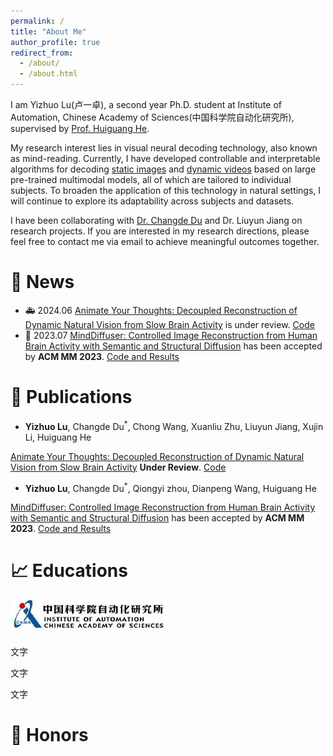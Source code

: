 ```yaml
---
permalink: /
title: "About Me"
author_profile: true
redirect_from: 
  - /about/
  - /about.html
---
```

I am Yizhuo Lu(卢一卓), a second year Ph.D. student at Institute of Automation, Chinese Academy of Sciences(中国科学院自动化研究所), supervised by [Prof. Huiguang He](https://people.ucas.ac.cn/~hehuiguang). 

My research interest lies in visual neural decoding technology, also known as mind-reading. Currently, I have developed controllable and interpretable algorithms for decoding [static images](https://dl.acm.org/doi/10.1145/3581783.3613832) and [dynamic videos](https://arxiv.org/abs/2405.03280) based on large pre-trained multimodal models, all of which are tailored to individual subjects. To broaden the application of this technology in natural settings, I will continue to explore its adaptability across subjects and datasets.

I have been collaborating with [Dr. Changde Du](https://changdedu.github.io/) and Dr. Liuyun Jiang on research projects. If you are interested in my research directions, please feel free to contact me via email to achieve meaningful outcomes together.


🚀 News
======
* 🚑 2024.06 [Animate Your Thoughts: Decoupled Reconstruction of Dynamic Natural Vision from Slow Brain Activity](https://arxiv.org/pdf/2405.03280) is under review. [Code](https://github.com/Mind-Animator/Mind-Animator)
* 🎉 2023.07 [MindDiffuser: Controlled Image Reconstruction from Human Brain Activity with Semantic and Structural Diffusion](https://dl.acm.org/doi/10.1145/3581783.3613832) has been accepted by **ACM MM 2023**. [Code and Results](https://github.com/ReedOnePeck/MindDiffuser)



📝 Publications
======
* **Yizhuo Lu**, Changde Du<sup>*</sup>, Chong Wang, Xuanliu Zhu, Liuyun Jiang, Xujin Li, Huiguang He

[Animate Your Thoughts: Decoupled Reconstruction of Dynamic Natural Vision from Slow Brain Activity](https://arxiv.org/pdf/2405.03280) **Under Review**. [Code](https://github.com/Mind-Animator/Mind-Animator)

* **Yizhuo Lu**, Changde Du<sup>*</sup>, Qiongyi zhou, Dianpeng Wang, Huiguang He

[MindDiffuser: Controlled Image Reconstruction from Human Brain Activity with Semantic and Structural Diffusion](https://dl.acm.org/doi/10.1145/3581783.3613832) has been accepted by **ACM MM 2023**. [Code and Results](https://github.com/ReedOnePeck/MindDiffuser)

📈 Educations
======
<div align="left">
<tr>
<td>
<img src="https://github.com/ReedOnePeck/Luyizhuo.github.io/blob/master/images/CASIA.png" style="width: 50%; height: auto;"/>
</td>
<td>
<p>文字</p>
<p>文字</p>
<p>文字</p>
</td>
</tr>
</div>


📸 Honors
======



